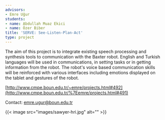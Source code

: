 ```yaml
---
advisors:
- Emre Uğur
students:
- name: Abdullah Muaz Ekici
- name: Özer Biber
title: 'SERVE: See-Listen-Plan-Act'
type: project
---
```


The aim of this project is to integrate existing speech processing and synthesis tools to communication with the Baxter robot. English and Turkish languages will be used in communications, in setting tasks or in getting information from the robot. The robot's voice based communication skills will be reinforced with various interfaces including emotions displayed on the tablet and gestures of the robot.


[http://www.cmpe.boun.edu.tr/~emre/projects.html#492](http://www.cmpe.boun.edu.tr/%7Eemre/projects.html#491)


Contact: emre.ugur@boun.edu.tr


{{< image src="images/sawyer-hri.jpg" alt="" >}}